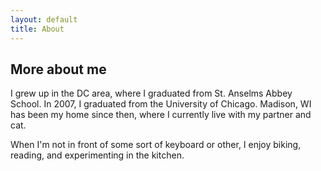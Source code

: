 ```yaml
---
layout: default
title: About
---
```

## More about me

I grew up in the DC area, where I graduated from St. Anselms Abbey School. In 2007, I graduated from the University of Chicago. Madison, WI has been my home since then, where I currently live with my partner and cat.

When I'm not in front of some sort of keyboard or other, I enjoy biking, reading, and experimenting in the kitchen.

